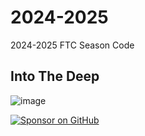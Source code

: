 # 2024-2025
2024-2025 FTC Season Code
## Into The Deep

![image](https://github.com/user-attachments/assets/6137188a-4d88-40b5-81ca-25d392d1cebd)



[![Sponsor on GitHub](https://gist.github.com/cxmeel/0dbc95191f239b631c3874f4ccf114e2/raw/github_sponsor-compact.svg)](https://github.com/sponsors/cxmeel)
